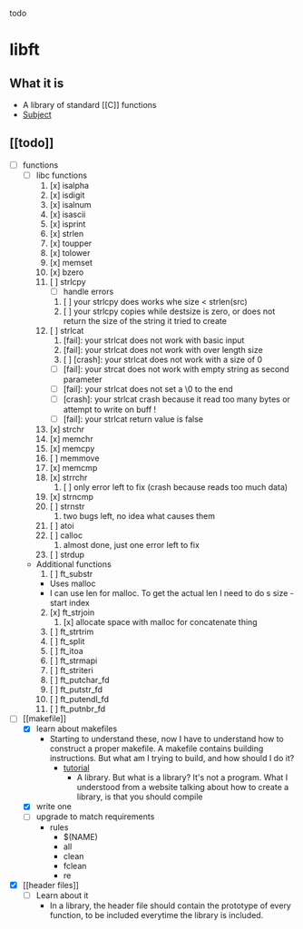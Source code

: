 todo
# libft
## What it is
- A library of standard [[C]] functions
- [Subject](file:///Users/sbars/Downloads/en.subject.pdf)
## [[todo]]
- [ ] functions
  - [ ] libc functions
    1. [x] isalpha
    2. [x] isdigit
    3. [x] isalnum
    4. [x] isascii
    5. [x] isprint
    6. [x] strlen
    7. [x] toupper
    8. [x] tolower
    9. [x] memset
    10. [x] bzero
    11. [ ] strlcpy
        - [ ] handle errors
        1.  [ ] your strlcpy does works whe size < strlen(src)
        2.  [ ] your strlcpy copies while destsize is zero, or does not return the size of the string it tried to create
    12. [ ] strlcat
        1. [fail]: your strlcat does not work with basic input
        2. [fail]: your strlcat does not work with over length size
        3. [ ] [crash]: your strlcat does not work with a size of 0
        - [ ] [fail]: your strcat does not work with empty string as second parameter
        - [ ] [fail]: your strlcat does not set a \0 to the end
        - [ ] [crash]: your strlcat crash because it read too many bytes or attempt to write on buff !
        - [ ] [fail]: your strlcat return value is false
    13. [x] strchr
    14. [x] memchr
    15. [x] memcpy
    16. [ ] memmove
    17. [x] memcmp
    18. [x] strrchr
        1.  [ ] only error left to fix (crash because reads too much data)
    19. [x] strncmp
    20. [ ] strnstr
        1.  two bugs left, no idea what causes them
    21. [ ] atoi
    22. [ ] calloc
        1.  almost done, just one error left to fix
    23. [ ] strdup
  - Additional functions
    1. [ ] ft_substr
      - Uses malloc
      - I can use len for malloc. To get the actual len I need to do s size - start index
    2. [x] ft_strjoin
       1. [x] allocate space with malloc for concatenate thing
    3. [ ] ft_strtrim
    4. [ ] ft_split
    5. [ ] ft_itoa
    6. [ ] ft_strmapi
    7. [ ] ft_striteri
    8. [ ] ft_putchar_fd
    9.  [ ] ft_putstr_fd
    10. [ ] ft_putendl_fd
    11. [ ] ft_putnbr_fd
- [ ] [[makefile]]
  - [x] learn about makefiles
    - Starting to understand these, now I have to understand how to construct a proper makefile. A makefile contains building instructions. But what am I trying to build, and how should I do it?
      - [tutorial](attachments/ar_tuto.pdf)
        - A library. But what is a library? It's not a program. What I understood from a website talking about how to create a library, is that you should compile 
  - [x] write one
  - [ ] upgrade to match requirements
    - rules
      - $(NAME)
      - all
      - clean
      - fclean
      - re
- [x] [[header files]]
  - [ ] Learn about it
    - In a library, the header file should contain the prototype of every function, to be included everytime the library is included.